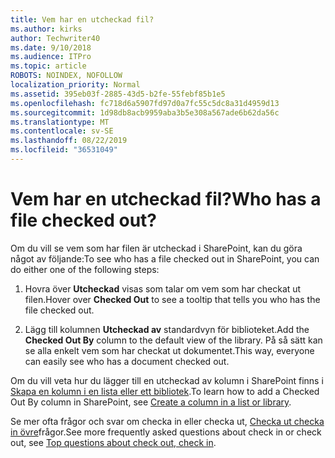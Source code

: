 ```yaml
---
title: Vem har en utcheckad fil?
ms.author: kirks
author: Techwriter40
ms.date: 9/10/2018
ms.audience: ITPro
ms.topic: article
ROBOTS: NOINDEX, NOFOLLOW
localization_priority: Normal
ms.assetid: 395eb03f-2885-43d5-b2fe-55febf85b1e5
ms.openlocfilehash: fc718d6a5907fd97d0a7fc55c5dc8a31d4959d13
ms.sourcegitcommit: 1d98db8acb9959aba3b5e308a567ade6b62da56c
ms.translationtype: MT
ms.contentlocale: sv-SE
ms.lasthandoff: 08/22/2019
ms.locfileid: "36531049"
---
```

# <a name="who-has-a-file-checked-out"></a><span data-ttu-id="ca268-102">Vem har en utcheckad fil?</span><span class="sxs-lookup"><span data-stu-id="ca268-102">Who has a file checked out?</span></span>

<span data-ttu-id="ca268-103">Om du vill se vem som har filen är utcheckad i SharePoint, kan du göra något av följande:</span><span class="sxs-lookup"><span data-stu-id="ca268-103">To see who has a file checked out in SharePoint, you can do either one of the following steps:</span></span>
  
1. <span data-ttu-id="ca268-104">Hovra över **Utcheckad** visas som talar om vem som har checkat ut filen.</span><span class="sxs-lookup"><span data-stu-id="ca268-104">Hover over **Checked Out** to see a tooltip that tells you who has the file checked out.</span></span> 
    
2. <span data-ttu-id="ca268-105">Lägg till kolumnen **Utcheckad av** standardvyn för biblioteket.</span><span class="sxs-lookup"><span data-stu-id="ca268-105">Add the **Checked Out By** column to the default view of the library.</span></span> <span data-ttu-id="ca268-106">På så sätt kan se alla enkelt vem som har checkat ut dokumentet.</span><span class="sxs-lookup"><span data-stu-id="ca268-106">This way, everyone can easily see who has a document checked out.</span></span> 
    
<span data-ttu-id="ca268-107">Om du vill veta hur du lägger till en utcheckad av kolumn i SharePoint finns i [Skapa en kolumn i en lista eller ett bibliotek](https://go.microsoft.com/fwlink/?linkid=2019591).</span><span class="sxs-lookup"><span data-stu-id="ca268-107">To learn how to add a Checked Out By column in SharePoint, see [Create a column in a list or library](https://go.microsoft.com/fwlink/?linkid=2019591).</span></span> 
  
<span data-ttu-id="ca268-108">Se mer ofta frågor och svar om checka in eller checka ut, [Checka ut checka in övre](https://go.microsoft.com/fwlink/?linkid=2018786)frågor.</span><span class="sxs-lookup"><span data-stu-id="ca268-108">See more frequently asked questions about check in or check out, see [Top questions about check out, check in](https://go.microsoft.com/fwlink/?linkid=2018786).</span></span>
  

